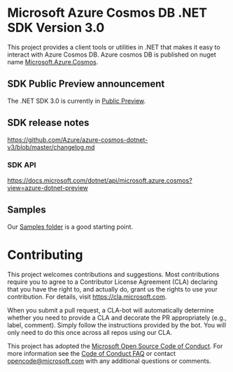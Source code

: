 
# Microsoft Azure Cosmos DB .NET SDK Version 3.0
This project provides a client tools or utilities in .NET that makes it easy to interact with Azure Cosmos DB. Azure cosmos DB is published on nuget name [Microsoft.Azure.Cosmos](https://www.nuget.org/packages/Microsoft.Azure.Cosmos/). 

## SDK Public Preview announcement
The .NET SDK 3.0 is currently in [Public Preview](https://azure.microsoft.com/blog/azure-cosmos-dotnet-sdk-version-3-0-now-in-public-preview/).
   
## SDK release notes
https://github.com/Azure/azure-cosmos-dotnet-v3/blob/master/changelog.md

### SDK API
https://docs.microsoft.com/dotnet/api/microsoft.azure.cosmos?view=azure-dotnet-preview

## Samples
Our [Samples folder](https://github.com/Azure/azure-cosmos-dotnet-v3/tree/master/Microsoft.Azure.Cosmos.Samples/CodeSamples) is a good starting point.


# Contributing

This project welcomes contributions and suggestions.  Most contributions require you to agree to a
Contributor License Agreement (CLA) declaring that you have the right to, and actually do, grant us
the rights to use your contribution. For details, visit https://cla.microsoft.com.

When you submit a pull request, a CLA-bot will automatically determine whether you need to provide
a CLA and decorate the PR appropriately (e.g., label, comment). Simply follow the instructions
provided by the bot. You will only need to do this once across all repos using our CLA.

This project has adopted the [Microsoft Open Source Code of Conduct](https://opensource.microsoft.com/codeofconduct/).
For more information see the [Code of Conduct FAQ](https://opensource.microsoft.com/codeofconduct/faq/) or
contact [opencode@microsoft.com](mailto:opencode@microsoft.com) with any additional questions or comments.
